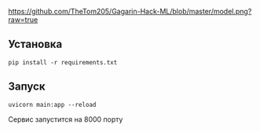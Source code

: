https://github.com/TheTom205/Gagarin-Hack-ML/blob/master/model.png?raw=true

## Установка

`pip install -r requirements.txt`

## Запуск

`uvicorn main:app --reload`

Сервис запустится на 8000 порту
